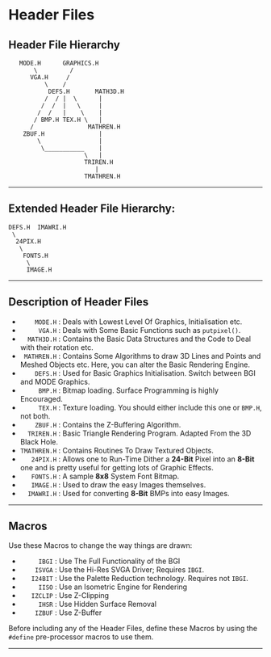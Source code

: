 # Header Files

## Header File Hierarchy 

```
   MODE.H      GRAPHICS.H
       \         /
      VGA.H     /
          \    /
           DEFS.H       MATH3D.H
          /  / |  \      |
         /  /  |   \     |
        /  /   |    \    |
       / BMP.H TEX.H \   |       
      /               MATHREN.H
    ZBUF.H               |
        \                |
         \___________    |
                     \   |
                     TRIREN.H
                        |                     
                     TMATHREN.H
```

-----------------------------------------------------------------------------

## Extended Header File Hierarchy: 

```
DEFS.H  IMAWRI.H
 \
  24PIX.H
   \
    FONTS.H
     \
     IMAGE.H
```

-----------------------------------------------------------------------------

## Description of Header Files

- `    MODE.H` :  Deals with Lowest Level Of Graphics, Initialisation etc. 
- `     VGA.H` :  Deals with Some Basic Functions such as `putpixel()`. 
- `  MATH3D.H` :  Contains the Basic Data Structures and the Code to Deal with
                  their rotation etc.
- ` MATHREN.H` :  Contains Some Algorithms to draw 3D Lines and Points and
                  Meshed Objects etc. Here, you can alter the Basic Rendering
                  Engine.
- `    DEFS.H` :  Used for Basic Graphics Initialisation. Switch between BGI and MODE Graphics.
- `     BMP.H` :  Bitmap loading. Surface Programming is highly Encouraged. 
- `     TEX.H` :  Texture loading. You should either include this one or `BMP.H`, not both.
- `    ZBUF.H` :  Contains the Z-Buffering Algorithm. 
- `  TRIREN.H` :  Basic Triangle Rendering Program. Adapted From the 3D
                  Black Hole.
- `TMATHREN.H` :  Contains Routines To Draw Textured Objects. 
- `   24PIX.H` :  Allows one to Run-Time Dither a **24-Bit** Pixel into an **8-Bit**
                  one and is pretty useful for getting lots of Graphic Effects. 
- `   FONTS.H` :  A sample **8x8** System Font Bitmap. 
- `   IMAGE.H` :  Used to draw the easy Images themselves.
- `  IMAWRI.H` :  Used for converting **8-Bit** BMPs into easy Images. 

-----------------------------------------------------------------------------

## Macros

Use these Macros to change the way things are drawn: 

- `     IBGI` :  Use The Full Functionality of the BGI
- `    ISVGA` :  Use the Hi-Res SVGA Driver; Requires `IBGI`.
- `   I24BIT` :  Use the Palette Reduction technology. Requires not `IBGI`.
- `     IISO` :  Use an Isometric Engine for Rendering
- `   IZCLIP` :  Use Z-Clipping
- `     IHSR` :  Use Hidden Surface Removal
- `    IZBUF` :  Use Z-Buffer
 
Before including any of the Header Files, define these Macros by using
the `#define` pre-processor macros to use them.

-----------------------------------------------------------------------------
